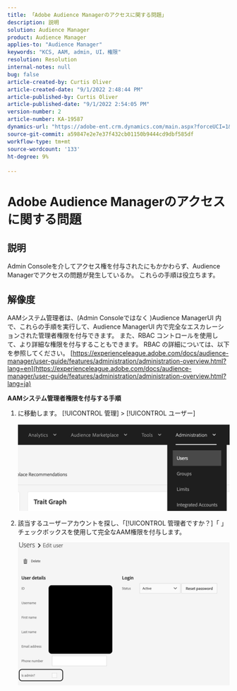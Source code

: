 ```yaml
---
title: 「Adobe Audience Managerのアクセスに関する問題」
description: 説明
solution: Audience Manager
product: Audience Manager
applies-to: "Audience Manager"
keywords: "KCS, AAM, admin, UI，権限"
resolution: Resolution
internal-notes: null
bug: false
article-created-by: Curtis Oliver
article-created-date: "9/1/2022 2:48:44 PM"
article-published-by: Curtis Oliver
article-published-date: "9/1/2022 2:54:05 PM"
version-number: 2
article-number: KA-19587
dynamics-url: "https://adobe-ent.crm.dynamics.com/main.aspx?forceUCI=1&pagetype=entityrecord&etn=knowledgearticle&id=a2da922a-052a-ed11-9db1-0022480868ff"
source-git-commit: a59847e2e7e37f432cb01150b9444cd9dbf585df
workflow-type: tm+mt
source-wordcount: '133'
ht-degree: 9%

---
```


# Adobe Audience Managerのアクセスに関する問題

## 説明

Admin Consoleを介してアクセス権を付与されたにもかかわらず、Audience Managerでアクセスの問題が発生しているか。 これらの手順は役立ちます。

## 解像度

AAMシステム管理者は、(Admin Consoleではなく )Audience ManagerUI 内で、これらの手順を実行して、Audience ManagerUI 内で完全なエスカレーションされた管理者権限を付与できます。 また、RBAC コントロールを使用して、より詳細な権限を付与することもできます。 RBAC の詳細については、以下を参照してください。 [https://experienceleague.adobe.com/docs/audience-manager/user-guide/features/administration/administration-overview.html?lang=en](https://experienceleague.adobe.com/docs/audience-manager/user-guide/features/administration/administration-overview.html?lang=ja)

<b>AAMシステム管理者権限を付与する手順</b>

1. に移動します。 [!UICONTROL 管理] > [!UICONTROL ユーザー]

   ![](assets/0c4ffacf-e9d5-ec11-a7b5-000d3a37750e.png)

1. 該当するユーザーアカウントを探し、「[!UICONTROL 管理者ですか？]「 」チェックボックスを使用して完全なAAM権限を付与します。

   ![](assets/07c16ce8-e9d5-ec11-a7b5-000d3a37750e.png)
